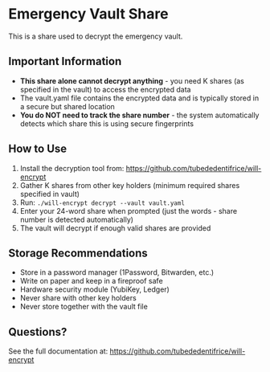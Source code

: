 # Emergency Vault Share

This is a share used to decrypt the emergency vault.

## Important Information

- **This share alone cannot decrypt anything** - you need K shares (as specified in the vault) to access the encrypted data
- The vault.yaml file contains the encrypted data and is typically stored in a secure but shared location
- **You do NOT need to track the share number** - the system automatically detects which share this is using secure fingerprints

## How to Use

1. Install the decryption tool from: https://github.com/tubededentifrice/will-encrypt
2. Gather K shares from other key holders (minimum required shares specified in vault)
3. Run: `./will-encrypt decrypt --vault vault.yaml`
4. Enter your 24-word share when prompted (just the words - share number is detected automatically)
5. The vault will decrypt if enough valid shares are provided

## Storage Recommendations

- Store in a password manager (1Password, Bitwarden, etc.)
- Write on paper and keep in a fireproof safe
- Hardware security module (YubiKey, Ledger)
- Never share with other key holders
- Never store together with the vault file

## Questions?

See the full documentation at: https://github.com/tubededentifrice/will-encrypt
